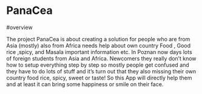 # PanaCea



#overview

The project PanaCea is about creating a solution for people who are from Asia (mostly) also from Africa needs help about own country Food , Good rice ,spicy, and Masala important information etc. In Poznan now days lots of foreign students from Asia and Africa. Newcomers they really don’t know how to setup everything step by step so mostly people get confused and they have to do lots of stuff and it’s turn out that they also missing their own country food rice, spicy, sweet or taste! So this App will directly help them and at least it can bring some happiness or smile on their face.
